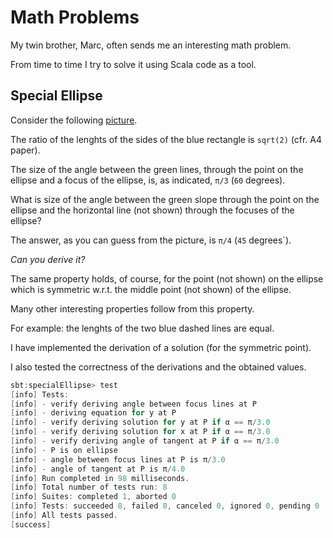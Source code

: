 # Math Problems

My twin brother, Marc, often sends me an interesting math problem.

From time to time I try to solve it using Scala code as a tool.

## Special Ellipse

Consider the following [picture](https://github.com/LucDuponcheelAtGitHub/mathProblems/blob/master/png/ellipse.png).

The ratio of the lenghts of the sides of the blue rectangle is `sqrt(2)` (cfr. A4 paper).

The size of the angle between the green lines, through the point on the ellipse
and a focus of the ellipse, is, as indicated, `π/3` (`60` degrees).

What is size of the angle between the green slope through the point on the ellipse 
and the horizontal line (not shown) through the focuses of the ellipse?

The answer, as you can guess from the picture, is `π/4` (`45` degrees`).

*Can you derive it?*

The same property holds, of course, for the point (not shown) on the ellipse
which is symmetric w.r.t. the middle point (not shown) of the ellipse.

Many other interesting properties follow from this property.

For example: the lenghts of the two blue dashed lines are equal.

I have implemented the derivation of a solution (for the symmetric point).

I also tested the correctness of the derivations and the obtained values.

```scala
sbt:specialEllipse> test
[info] Tests:
[info] - verify deriving angle between focus lines at P
[info] - deriving equation for y at P
[info] - verify deriving solution for y at P if α == π/3.0
[info] - verify deriving solution for x at P if α == π/3.0
[info] - verify deriving angle of tangent at P if α == π/3.0
[info] - P is on ellipse
[info] - angle between focus lines at P is π/3.0
[info] - angle of tangent at P is π/4.0
[info] Run completed in 98 milliseconds.
[info] Total number of tests run: 8
[info] Suites: completed 1, aborted 0
[info] Tests: succeeded 8, failed 0, canceled 0, ignored 0, pending 0
[info] All tests passed.
[success]
```

